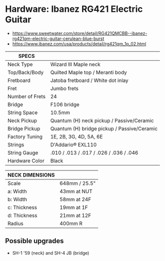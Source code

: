 # Hardware: Ibanez RG421 Electric Guitar

- https://www.sweetwater.com/store/detail/RG421QMCBB--ibanez-rg421qm-electric-guitar-cerulean-blue-burst
- https://www.ibanez.com/usa/products/detail/rg421qm_1p_02.html

| **SPECS**       |                                             |
| --------------- | ------------------------------------------- |
| Neck Type       | Wizard III Maple neck                       |
| Top/Back/Body   | Quilted Maple top / Meranti body            |
| Fretboard       | Jatoba fretboard / White dot inlay          |
| Fret            | Jumbo frets                                 |
| Number of Frets | 24                                          |
| Bridge          | F106 bridge                                 |
| String Space    | 10.5mm                                      |
| Neck Pickup     | Quantum (H) neck pickup / Passive/Ceramic   |
| Bridge Pickup   | Quantum (H) bridge pickup / Passive/Ceramic |
| Factory Tuning  | 1E, 2B, 3G, 4D, 5A, 6E                      |
| Strings         | D'Addario® EXL110                          |
| String Gauge    | .010 / .013 / .017 / .026 / .036 / .046     |
| Hardware Color  | Black                                       |

| **NECK DIMENSIONS** |               |
| ------------------- | ------------- |
| Scale               | 648mm / 25.5" |
| a: Width            | 43mm at NUT   |
| b: Width            | 58mm at 24F   |
| c: Thickness        | 19mm at 1F    |
| d: Thickness        | 21mm at 12F   |
| Radius              | 400mm R       |

## Possible upgrades

- SH-1 '59 (neck) and SH-4 JB (bridge)
